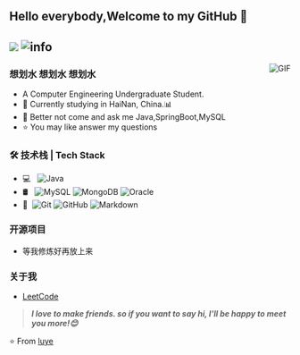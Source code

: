<!--
**zhangluye/zhangluye** is a ✨ _special_ ✨ repository because its `README.md` (this file) appears on your GitHub profile.

Here are some ideas to get you started:

- 🔭 I’m currently working on ...
- 🌱 I’m currently learning ...
- 👯 I’m looking to collaborate on ...
- 🤔 I’m looking for help with ...
- 💬 Ask me about ...
- 📫 How to reach me: ...
- 😄 Pronouns: ...
- ⚡ Fun fact: ...
-->
<!--
![](http://antzuhl.cn:4000/get/@zhangluye.readme)
![info](https://github-readme-stats.vercel.app/api?username=zhangluye&show_icons=true&count_private=true&hide=prs&theme=radical)
-->

## Hello everybody,Welcome to my GitHub  👋
![](http://antzuhl.cn:4000/get/@zhangluye.readme)
![info](https://github-readme-stats.vercel.app/api?username=zhangluye&show_icons=true&count_private=true&hide=prs&theme=radical)
---
<img align="right" alt="GIF" src="https://raw.githubusercontent.com/JoeyBling/JoeyBling/master/pic/pusheencode.gif" />

### 想划水 想划水 想划水

- A Computer Engineering Undergraduate Student.
- 🌱 Currently studying in HaiNan, China.📊
- 💬 Better not come and ask me Java,SpringBoot,MySQL
- ⭐ You may like answer my questions


### 🛠 技术栈 | Tech Stack

- 💻 &#160; ![Java](https://img.shields.io/badge/-Java-333333?style=flat&logo=Java&logoColor=007396)
- 🛢 &#160; ![MySQL](https://img.shields.io/badge/-MySQL-333333?style=flat&logo=mysql)
![MongoDB](https://img.shields.io/badge/-MongoDB-333333?style=flat&logo=mongodb)
![Oracle](https://img.shields.io/badge/-Oracle-333333?style=flat&logo=Oracle)
- 🔧 &#160;![Git](https://img.shields.io/badge/-Git-333333?style=flat&logo=git)
![GitHub](https://img.shields.io/badge/-GitHub-333333?style=flat&logo=github)
![Markdown](https://img.shields.io/badge/-Markdown-333333?style=flat&logo=markdown)

### 开源项目
- 等我修炼好再放上来

### 关于我

- [LeetCode](https://leetcode-cn.com/u/cranky-i3orgugl/)


> ***I love to make friends. so if you want to say hi, I'll be happy to meet you more!😊***

⭐️ From [luye](https://github.com/zhangluye)
